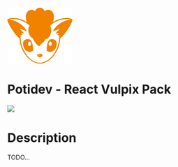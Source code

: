 ![](.github/assets/svg/logo.svg)

# Potidev - React Vulpix Pack

[![](https://img.shields.io/badge/Beta-0.0.23-purple)](https://www.npmjs.com/package/@potidev/react-vulpix-pack)

# Description

TODO...
